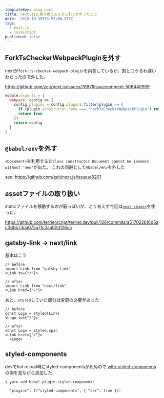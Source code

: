 ```yaml
---
templateKey: blog-post
title: next.jsに乗り換えるときに引っかかったこと
date: '2019-10-19T13:57:08.277Z'
tags:
  - next.js
  - javascript
published: false
---
```



## ForkTsCheckerWebpackPluginを外す

nextが`fork-ts-checker-webpack-plugin`を内包しているが、割とコケるわ遅いわだったので外した。

https://github.com/zeit/next.js/issues/7687#issuecomment-506440999

```js
module.exports = {
  webpack: config => {
    config.plugins = config.plugins.filter(plugin => {
      if (plugin.constructor.name === "ForkTsCheckerWebpackPlugin") return false
      return true
    })
    return config
  }
}
```

## `@babel/env`を外す


`<Document>`を利用すると`Class constructor Document cannot be invoked without 'new'`が出た。
これの回避として`@babel/env`を外した

see: https://github.com/zeit/next.js/issues/8201


## assetファイルの取り扱い

staticファイルを移動するのが筋っぽいが、とりあえず今回は[`next-images`](https://github.com/twopluszero/next-images)を使った。

https://github.com/terrierscript/terrier.dev/pull/126/commits/a517022b16d5ac06bb73da075a71c2aa02d126ca


## gatsby-link -> next/link

基本はこう

```tsx
// before 
import Link from "gatsby-link"
<Link to={"/"}>
```

```tsx
// after 
import Link from "next/link"
<Link href={"/"}>
```

あと、`styled`していた部分は変更の必要があった


```tsx
// before
const Logo = styled(Link)
<Logo to={"/"}>
```


```tsx
// after
const Logo = styled.span
<Link href={"/"}>
  <Logo>
```

## styled-components
devでhot reload時にstyled-componentsが死ぬので
[with-styled-componens](https://github.com/zeit/next.js/tree/canary/examples/with-styled-components)の例を見ながら追加した

```
$ yarn add babel-plugin-styled-components
```

```.babelrc
  "plugins": [["styled-components", { "ssr": true }]]
```
